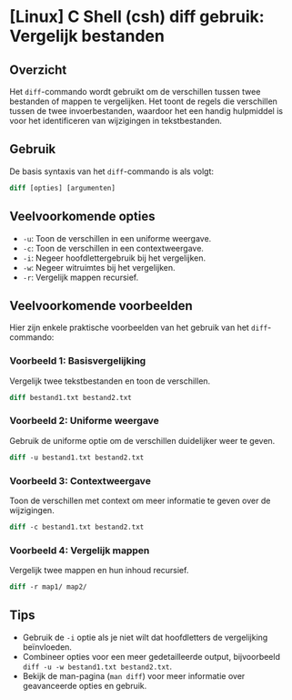 # [Linux] C Shell (csh) diff gebruik: Vergelijk bestanden

## Overzicht
Het `diff`-commando wordt gebruikt om de verschillen tussen twee bestanden of mappen te vergelijken. Het toont de regels die verschillen tussen de twee invoerbestanden, waardoor het een handig hulpmiddel is voor het identificeren van wijzigingen in tekstbestanden.

## Gebruik
De basis syntaxis van het `diff`-commando is als volgt:

```csh
diff [opties] [argumenten]
```

## Veelvoorkomende opties
- `-u`: Toon de verschillen in een uniforme weergave.
- `-c`: Toon de verschillen in een contextweergave.
- `-i`: Negeer hoofdlettergebruik bij het vergelijken.
- `-w`: Negeer witruimtes bij het vergelijken.
- `-r`: Vergelijk mappen recursief.

## Veelvoorkomende voorbeelden
Hier zijn enkele praktische voorbeelden van het gebruik van het `diff`-commando:

### Voorbeeld 1: Basisvergelijking
Vergelijk twee tekstbestanden en toon de verschillen.
```csh
diff bestand1.txt bestand2.txt
```

### Voorbeeld 2: Uniforme weergave
Gebruik de uniforme optie om de verschillen duidelijker weer te geven.
```csh
diff -u bestand1.txt bestand2.txt
```

### Voorbeeld 3: Contextweergave
Toon de verschillen met context om meer informatie te geven over de wijzigingen.
```csh
diff -c bestand1.txt bestand2.txt
```

### Voorbeeld 4: Vergelijk mappen
Vergelijk twee mappen en hun inhoud recursief.
```csh
diff -r map1/ map2/
```

## Tips
- Gebruik de `-i` optie als je niet wilt dat hoofdletters de vergelijking beïnvloeden.
- Combineer opties voor een meer gedetailleerde output, bijvoorbeeld `diff -u -w bestand1.txt bestand2.txt`.
- Bekijk de man-pagina (`man diff`) voor meer informatie over geavanceerde opties en gebruik.